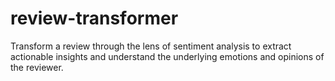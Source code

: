 # review-transformer
Transform a review through the lens of sentiment analysis to extract actionable insights and understand the underlying emotions and opinions of the reviewer.
